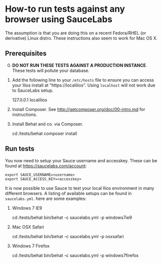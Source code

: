 How-to run tests against any browser using SauceLabs
====================================================

The assumption is that you are doing this on a recent Fedora/RHEL (or derivative) Linux distro. These instructions also seem to work for Mac OS X.

Prerequisites
-------------

0. **DO NOT RUN THESE TESTS AGAINST A PRODUCTION INSTANCE**. These tests will pollute your database.

1. Add the following line to your `/etc/hosts` file to ensure you can access your Ilios install at "https://localilios". Using `localhost` will not work due to SauceLabs setup.

    127.0.0.1 localilios

2. Install Composer. See http://getcomposer.org/doc/00-intro.md for instructions.

3. Install Behat and co. via Composer.

    cd <iliosroot>/tests/behat
    composer install

Run tests
---------
You now need to setup your Sauce username and accesskey.  These can be found at https://saucelabs.com/account:

    export SAUCE_USERNAME=<username>
    export SAUCE_ACCESS_KEY=<accesskey>

It is now possible to use Sauce to test your local Ilios environment in many different browsers.  A listing of available setups can be found in `saucelabs.yml`.
here are some examples:

1. Windows 7 IE9

    cd <iliosroot>/tests/behat
    bin/behat -c saucelabs.yml -p windows7ie9

2. Mac OSX Safari

    cd <iliosroot>/tests/behat
    bin/behat -c saucelabs.yml -p osxsafari

3. Windows 7 Firefox

    cd <iliosroot>/tests/behat
    bin/behat -c saucelabs.yml -p windows7firefox
